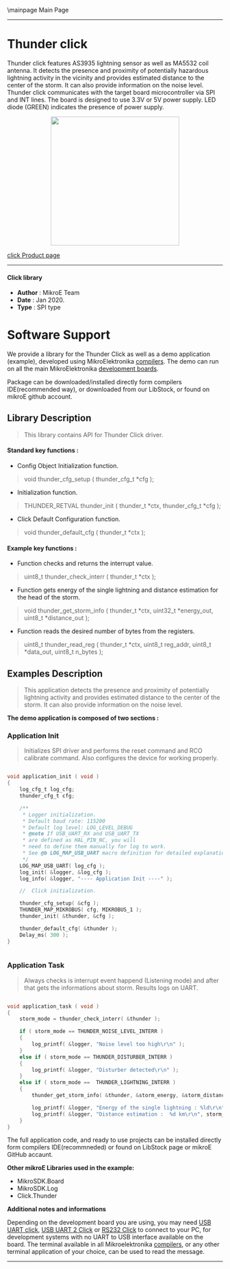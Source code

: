 \mainpage Main Page
 
 

---
# Thunder click

Thunder click features AS3935 lightning sensor as well as MA5532 coil antenna. It detects the presence and proximity of potentially hazardous lightning activity in the vicinity and provides estimated distance to the center of the storm. It can also provide information on the noise level. Thunder click communicates with the target board microcontroller via SPI and INT lines. The board is designed to use 3.3V or 5V power supply. LED diode (GREEN) indicates the presence of power supply.

<p align="center">
  <img src="https://download.mikroe.com/images/click_for_ide/thunder_click.png" height=300px>
</p>


[click Product page](https://www.mikroe.com/thunder-click)

---


#### Click library 

- **Author**        : MikroE Team
- **Date**          : Jan 2020.
- **Type**          : SPI type


# Software Support

We provide a library for the Thunder Click 
as well as a demo application (example), developed using MikroElektronika 
[compilers](https://shop.mikroe.com/compilers). 
The demo can run on all the main MikroElektronika [development boards](https://shop.mikroe.com/development-boards).

Package can be downloaded/installed directly form compilers IDE(recommended way), or downloaded from our LibStock, or found on mikroE github account. 

## Library Description

> This library contains API for Thunder Click driver.

#### Standard key functions :

- Config Object Initialization function.
> void thunder_cfg_setup ( thunder_cfg_t *cfg ); 
 
- Initialization function.
> THUNDER_RETVAL thunder_init ( thunder_t *ctx, thunder_cfg_t *cfg );

- Click Default Configuration function.
> void thunder_default_cfg ( thunder_t *ctx );


#### Example key functions :

- Function checks and returns the interrupt value.
> uint8_t thunder_check_interr ( thunder_t *ctx );
 
- Function gets energy of the single lightning and distance estimation for the head of the storm.
> void thunder_get_storm_info ( thunder_t *ctx, uint32_t *energy_out, uint8_t *distance_out );

- Function reads the desired number of bytes from the registers.
> uint8_t thunder_read_reg ( thunder_t *ctx, uint8_t reg_addr, uint8_t *data_out, uint8_t n_bytes );

## Examples Description

> This application detects the presence and proximity of potentially lightning activity and provides estimated distance to the center of the storm. It can also provide information on the noise level.


**The demo application is composed of two sections :**

### Application Init 

> Initializes SPI driver and performs the reset command and RCO calibrate command.
> Also configures the device for working properly. 

```c

void application_init ( void )
{
    log_cfg_t log_cfg;
    thunder_cfg_t cfg;

    /** 
     * Logger initialization.
     * Default baud rate: 115200
     * Default log level: LOG_LEVEL_DEBUG
     * @note If USB_UART_RX and USB_UART_TX 
     * are defined as HAL_PIN_NC, you will 
     * need to define them manually for log to work. 
     * See @b LOG_MAP_USB_UART macro definition for detailed explanation.
     */
    LOG_MAP_USB_UART( log_cfg );
    log_init( &logger, &log_cfg );
    log_info( &logger, "---- Application Init ----" );

    //  Click initialization.

    thunder_cfg_setup( &cfg );
    THUNDER_MAP_MIKROBUS( cfg, MIKROBUS_1 );
    thunder_init( &thunder, &cfg );

    thunder_default_cfg( &thunder );
    Delay_ms( 300 );
}
  
```

### Application Task

> Always checks is interrupt event happend (Listening mode) and after that gets the informations about storm. Results logs on UART.

```c

void application_task ( void )
{
    storm_mode = thunder_check_interr( &thunder );

    if ( storm_mode == THUNDER_NOISE_LEVEL_INTERR )
    {
        log_printf( &logger, "Noise level too high\r\n" );
    }
    else if ( storm_mode == THUNDER_DISTURBER_INTERR )
    {
        log_printf( &logger, "Disturber detected\r\n" );
    }
    else if ( storm_mode ==  THUNDER_LIGHTNING_INTERR )
    {
        thunder_get_storm_info( &thunder, &storm_energy, &storm_distance );

        log_printf( &logger, "Energy of the single lightning : %ld\r\n", storm_energy );
        log_printf( &logger, "Distance estimation :  %d km\r\n", storm_distance );
    }
} 

``` 

The full application code, and ready to use projects can be  installed directly form compilers IDE(recommneded) or found on LibStock page or mikroE GitHub accaunt.

**Other mikroE Libraries used in the example:** 

- MikroSDK.Board
- MikroSDK.Log
- Click.Thunder

**Additional notes and informations**

Depending on the development board you are using, you may need 
[USB UART click](https://shop.mikroe.com/usb-uart-click), 
[USB UART 2 Click](https://shop.mikroe.com/usb-uart-2-click) or 
[RS232 Click](https://shop.mikroe.com/rs232-click) to connect to your PC, for 
development systems with no UART to USB interface available on the board. The 
terminal available in all Mikroelektronika 
[compilers](https://shop.mikroe.com/compilers), or any other terminal application 
of your choice, can be used to read the message.



---
